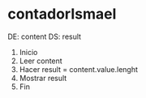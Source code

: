 # contadorIsmael

DE: content  DS: result
1. Inicio
2. Leer content
3. Hacer result = content.value.lenght
4. Mostrar result
5. Fin
